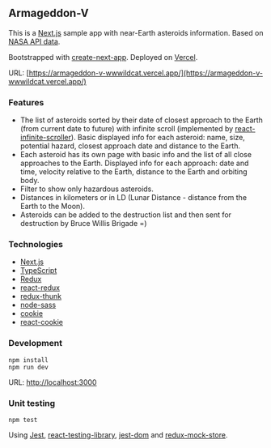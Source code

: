 ## Armageddon-V

This is a [Next.js](https://nextjs.org/) sample app with near-Earth asteroids information. Based on [NASA API data](https://api.nasa.gov/).

Bootstrapped with [create-next-app](https://github.com/vercel/next.js/tree/canary/packages/create-next-app). Deployed on [Vercel](https://vercel.com/docs).

URL: [https://armageddon-v-wwwildcat.vercel.app/](https://armageddon-v-wwwildcat.vercel.app/)

### Features

- The list of asteroids sorted by their date of closest approach to the Earth (from current date to future) with infinite scroll (implemented by [react-infinite-scroller](https://github.com/danbovey/react-infinite-scroller)). Basic displayed info for each asteroid: name, size, potential hazard, closest approach date and distance to the Earth.
- Each asteroid has its own page with basic info and the list of all close approaches to the Earth. Displayed info for each approach: date and time, velocity relative to the Earth, distance to the Earth and orbiting body.
- Filter to show only hazardous asteroids.
- Distances in kilometers or in LD (Lunar Distance - distance from the Earth to the Moon).
- Asteroids can be added to the destruction list and then sent for destruction by Bruce Willis Brigade =)

### Technologies

- [Next.js](https://github.com/vercel/next.js/)
- [TypeScript](https://github.com/Microsoft/TypeScript)
- [Redux](https://github.com/reduxjs/redux)
- [react-redux](https://github.com/reduxjs/react-redux)
- [redux-thunk](https://github.com/reduxjs/redux-thunk)
- [node-sass](https://github.com/sass/node-sass)
- [cookie](https://github.com/jshttp/cookie)
- [react-cookie](https://github.com/reactivestack/cookies/tree/master/packages/react-cookie)

### Development
```
npm install
npm run dev
```
URL: [http://localhost:3000](http://localhost:3000)

### Unit testing
```
npm test
```
Using [Jest](https://github.com/facebook/jest), [react-testing-library](https://github.com/testing-library/react-testing-library), [jest-dom](https://github.com/testing-library/jest-dom) and [redux-mock-store](https://github.com/reduxjs/redux-mock-store).